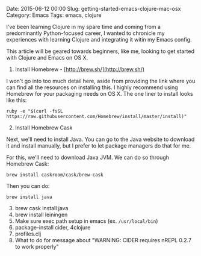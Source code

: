 Date: 2015-06-12 00:00
Slug: getting-started-emacs-clojure-mac-osx
Category: Emacs
Tags: emacs, clojure


I've been learning Clojure in my spare time and coming from a
predominantly Python-focused career, I wanted to chronicle my
experiences with learning Clojure and integrating it witin my Emacs
config.

This article will be geared towards beginners, like me, looking to get
started with Clojure and Emacs on OS X.

1) Install Homebrew - [http://brew.sh/](http://brew.sh/)

I won't go into too much detail here, aside from providing the link
where you can find all the resources on installing this. I highly
recommend using Homebrew for your packaging needs on OS X. The one
liner to install looks like this:

```console
ruby -e "$(curl -fsSL https://raw.githubusercontent.com/Homebrew/install/master/install)"
```

2) Install Homebrew Cask

Next, we'll need to install Java.  You can go to the Java website to download it and install manually, but I prefer to let package managers do that for me.

For this, we'll need to download Java JVM.  We can do so through Homebrew Cask:

```console
brew install caskroom/cask/brew-cask
```

Then you can do:

```console
brew install java
```

3) brew cask install java
4) brew install leiningen
5) Make sure exec path setup in emacs (ex. `/usr/local/bin`)
6) package-install cider, 4clojure
7) profiles.clj
8) What to do for message about "WARNING: CIDER requires nREPL 0.2.7 to work properly"
